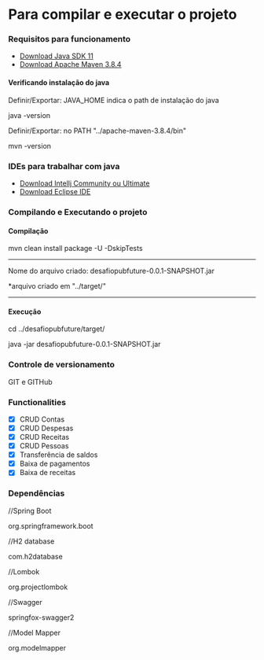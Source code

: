 # Para compilar e executar o projeto

### Requisitos para funcionamento
* [Download Java SDK 11](https://www.oracle.com/br/java/technologies/javase/jdk11-archive-downloads.html)
* [Download Apache Maven 3.8.4](https://dlcdn.apache.org/maven/maven-3/3.8.4/binaries/apache-maven-3.8.4-bin.zip)

#### Verificando instalação do java
Definir/Exportar: JAVA_HOME indica o path de instalação do java

java -version

Definir/Exportar: no PATH "../apache-maven-3.8.4/bin"

mvn -version

### IDEs para trabalhar com java
* [Download Intellj Community ou Ultimate](https://www.jetbrains.com/pt-br/idea/download/other.html)
* [Download Eclipse IDE](https://www.eclipse.org/downloads/)


### Compilando e Executando o projeto

#### Compilação

mvn clean install package -U -DskipTests
___
Nome do arquivo criado:
desafiopubfuture-0.0.1-SNAPSHOT.jar

*arquivo criado em "../target/"
___
#### Execução

cd ../desafiopubfuture/target/

java -jar desafiopubfuture-0.0.1-SNAPSHOT.jar


### Controle de versionamento

GIT e GITHub


### Functionalities
- [x] CRUD Contas
- [x] CRUD Despesas
- [x] CRUD Receitas
- [x] CRUD Pessoas
- [x] Transferência de saldos
- [x] Baixa de pagamentos
- [x] Baixa de receitas

### Dependências

//Spring Boot

org.springframework.boot

//H2 database

com.h2database

//Lombok

org.projectlombok

//Swagger

springfox-swagger2

//Model Mapper

org.modelmapper

